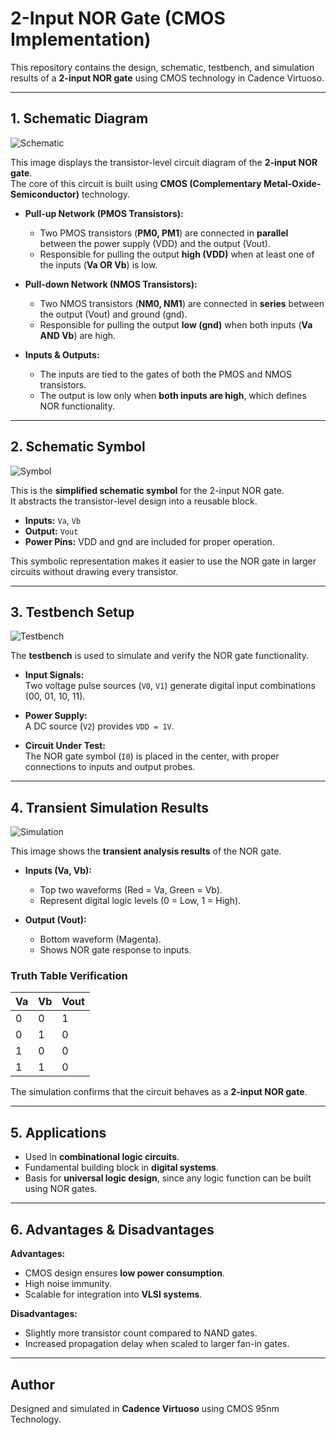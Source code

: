 # 2-Input NOR Gate (CMOS Implementation)

This repository contains the design, schematic, testbench, and simulation results of a **2-input NOR gate** using CMOS technology in Cadence Virtuoso.

---

## 1. Schematic Diagram

![Schematic](NOR_Schematic.png)

This image displays the transistor-level circuit diagram of the **2-input NOR gate**.  
The core of this circuit is built using **CMOS (Complementary Metal-Oxide-Semiconductor)** technology.

- **Pull-up Network (PMOS Transistors):**  
  - Two PMOS transistors (**PM0, PM1**) are connected in **parallel** between the power supply (VDD) and the output (Vout).  
  - Responsible for pulling the output **high (VDD)** when at least one of the inputs (**Va OR Vb**) is low.  

- **Pull-down Network (NMOS Transistors):**  
  - Two NMOS transistors (**NM0, NM1**) are connected in **series** between the output (Vout) and ground (gnd).  
  - Responsible for pulling the output **low (gnd)** when both inputs (**Va AND Vb**) are high.  

- **Inputs & Outputs:**  
  - The inputs are tied to the gates of both the PMOS and NMOS transistors.  
  - The output is low only when **both inputs are high**, which defines NOR functionality.  

---

## 2. Schematic Symbol

![Symbol](NOR_Symbol.png)

This is the **simplified schematic symbol** for the 2-input NOR gate.  
It abstracts the transistor-level design into a reusable block.

- **Inputs:** `Va`, `Vb`  
- **Output:** `Vout`  
- **Power Pins:** VDD and gnd are included for proper operation.  

This symbolic representation makes it easier to use the NOR gate in larger circuits without drawing every transistor.

---

## 3. Testbench Setup

![Testbench](NOR_TB.png)

The **testbench** is used to simulate and verify the NOR gate functionality.

- **Input Signals:**  
  Two voltage pulse sources (`V0`, `V1`) generate digital input combinations (00, 01, 10, 11).  

- **Power Supply:**  
  A DC source (`V2`) provides `VDD = 1V`.  

- **Circuit Under Test:**  
  The NOR gate symbol (`I0`) is placed in the center, with proper connections to inputs and output probes.  

---

## 4. Transient Simulation Results

![Simulation](NOR_OUTPUT.png)

This image shows the **transient analysis results** of the NOR gate.

- **Inputs (Va, Vb):**  
  - Top two waveforms (Red = Va, Green = Vb).  
  - Represent digital logic levels (0 = Low, 1 = High).  

- **Output (Vout):**  
  - Bottom waveform (Magenta).  
  - Shows NOR gate response to inputs.  

### Truth Table Verification

| Va | Vb | Vout |
|----|----|------|
| 0  | 0  | 1    |
| 0  | 1  | 0    |
| 1  | 0  | 0    |
| 1  | 1  | 0    |

The simulation confirms that the circuit behaves as a **2-input NOR gate**.

---

## 5. Applications

- Used in **combinational logic circuits**.  
- Fundamental building block in **digital systems**.  
- Basis for **universal logic design**, since any logic function can be built using NOR gates.  

---

## 6. Advantages & Disadvantages

**Advantages:**  
- CMOS design ensures **low power consumption**.  
- High noise immunity.  
- Scalable for integration into **VLSI systems**.  

**Disadvantages:**  
- Slightly more transistor count compared to NAND gates.  
- Increased propagation delay when scaled to larger fan-in gates.  

---

##  Author
Designed and simulated in **Cadence Virtuoso** using CMOS 95nm Technology.  

